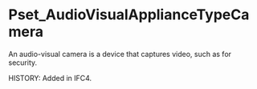 # Pset_AudioVisualApplianceTypeCamera

An audio-visual camera is a device that captures video, such as for security.
<!-- end of short definition -->

 HISTORY: Added in IFC4.
